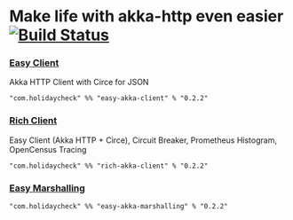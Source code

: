 # Make life with akka-http even easier [![Build Status](https://travis-ci.org/holidaycheck/easy-akka-http.svg?branch=master)](https://travis-ci.org/holidaycheck/easy-akka-http)
### [Easy Client](https://github.com/holidaycheck/easy-akka-http/tree/master/easy-akka-client)
Akka HTTP Client with Circe for JSON

`"com.holidaycheck" %% "easy-akka-client" % "0.2.2"`

### [Rich Client](https://github.com/holidaycheck/easy-akka-http/tree/master/rich-akka-client)
Easy Client (Akka HTTP + Circe), Circuit Breaker, Prometheus Histogram, OpenCensus Tracing

`"com.holidaycheck" %% "rich-akka-client" % "0.2.2"`

### [Easy Marshalling](https://github.com/holidaycheck/easy-akka-http/tree/master/easy-akka-marshalling)

`"com.holidaycheck" %% "easy-akka-marshalling" % "0.2.2"`
